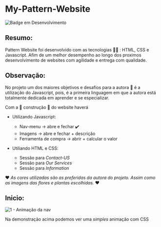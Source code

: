 # My-Pattern-Website
![Badge em Desenvolvimento](https://img.shields.io/static/v1?label=STATUS&message=EM%20DESENVOLVIMENTO&color=GREEN&style=for-the-badge)

## Resumo:
Pattern Website foi desenvolvido com as tecnologias 👩‍💻 : HTML, CSS  e Javascript. Afim de um melhor desempenho ao longo dos proximos desenvolvimento de websites com agilidade e entrega com qualidade.

## Observação:
No projeto um dos maiores objetivos e desafios para a autora 👩 é a utilização do Javascript, pois, é a primeira linguagem em que a autora está totalmente dedicada em aprender e se especializar.

Com a 🚧 construção 🚧 do website haverá
* Utilizando Javascript:
  * Nav-menu -> abre e fechar ✔️
  * Imagens -> abre e fechar + descrição 
  * Ferramenta de compra -> abrir + calcular o valor

* Utiliando HTML e CSS:
  * Sessão para *Contact-US*
  * Sessão para *Our Services*
  * Sessão para *Information*


 ❤️ *As cores utilizadas são as preferidas da autora do projeto. Assim como as imagens das flores e plantas escolhidas.* ❤️

## Inicio:
![1 - Animação da nav](https://user-images.githubusercontent.com/69321678/170595068-79ab1a52-a034-4f9d-bfb7-e83140420b7e.gif)

Na demonstração acima podemos ver uma *simples* animação com CSS 


